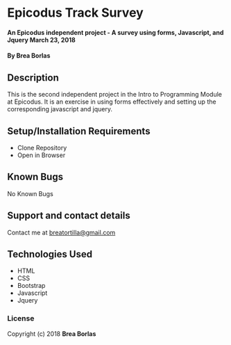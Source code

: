 # Epicodus Track Survey

#### An Epicodus independent project - A survey using forms, Javascript, and Jquery March 23, 2018

#### By Brea Borlas

## Description

This is the second independent project in the Intro to Programming Module at Epicodus. It is an exercise in using forms effectively and setting up the corresponding javascript and jquery.

## Setup/Installation Requirements

* Clone Repository
* Open in Browser

## Known Bugs

No Known Bugs

## Support and contact details

Contact me at breatortilla@gmail.com

## Technologies Used

* HTML
* CSS
* Bootstrap
* Javascript
* Jquery

### License

Copyright (c) 2018 **Brea Borlas**

